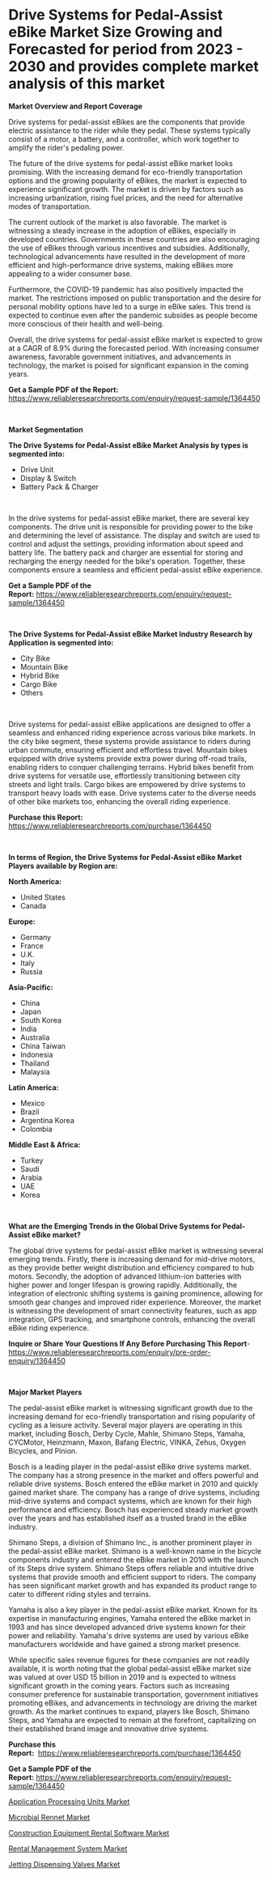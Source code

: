 <p><h1>Drive Systems for Pedal-Assist eBike Market Size Growing and Forecasted for period from 2023 - 2030 and provides complete market analysis of this market</h1></p><p><strong>Market Overview and Report Coverage</strong></p>
<p><p>Drive systems for pedal-assist eBikes are the components that provide electric assistance to the rider while they pedal. These systems typically consist of a motor, a battery, and a controller, which work together to amplify the rider's pedaling power.</p><p>The future of the drive systems for pedal-assist eBike market looks promising. With the increasing demand for eco-friendly transportation options and the growing popularity of eBikes, the market is expected to experience significant growth. The market is driven by factors such as increasing urbanization, rising fuel prices, and the need for alternative modes of transportation.</p><p>The current outlook of the market is also favorable. The market is witnessing a steady increase in the adoption of eBikes, especially in developed countries. Governments in these countries are also encouraging the use of eBikes through various incentives and subsidies. Additionally, technological advancements have resulted in the development of more efficient and high-performance drive systems, making eBikes more appealing to a wider consumer base.</p><p>Furthermore, the COVID-19 pandemic has also positively impacted the market. The restrictions imposed on public transportation and the desire for personal mobility options have led to a surge in eBike sales. This trend is expected to continue even after the pandemic subsides as people become more conscious of their health and well-being.</p><p>Overall, the drive systems for pedal-assist eBike market is expected to grow at a CAGR of 8.9% during the forecasted period. With increasing consumer awareness, favorable government initiatives, and advancements in technology, the market is poised for significant expansion in the coming years.</p></p>
<p><strong>Get a Sample PDF of the Report:</strong> <a href="https://www.reliableresearchreports.com/enquiry/request-sample/1364450">https://www.reliableresearchreports.com/enquiry/request-sample/1364450</a></p>
<p>&nbsp;</p>
<p><strong>Market Segmentation</strong></p>
<p><strong>The Drive Systems for Pedal-Assist eBike Market Analysis by types is segmented into:</strong></p>
<p><ul><li>Drive Unit</li><li>Display & Switch</li><li>Battery Pack & Charger</li></ul></p>
<p>&nbsp;</p>
<p><p>In the drive systems for pedal-assist eBike market, there are several key components. The drive unit is responsible for providing power to the bike and determining the level of assistance. The display and switch are used to control and adjust the settings, providing information about speed and battery life. The battery pack and charger are essential for storing and recharging the energy needed for the bike's operation. Together, these components ensure a seamless and efficient pedal-assist eBike experience.</p></p>
<p><strong>Get a Sample PDF of the Report:</strong>&nbsp;<a href="https://www.reliableresearchreports.com/enquiry/request-sample/1364450">https://www.reliableresearchreports.com/enquiry/request-sample/1364450</a></p>
<p>&nbsp;</p>
<p><strong>The Drive Systems for Pedal-Assist eBike Market Industry Research by Application is segmented into:</strong></p>
<p><ul><li>City Bike</li><li>Mountain Bike</li><li>Hybrid Bike</li><li>Cargo Bike</li><li>Others</li></ul></p>
<p>&nbsp;</p>
<p><p>Drive systems for pedal-assist eBike applications are designed to offer a seamless and enhanced riding experience across various bike markets. In the city bike segment, these systems provide assistance to riders during urban commute, ensuring efficient and effortless travel. Mountain bikes equipped with drive systems provide extra power during off-road trails, enabling riders to conquer challenging terrains. Hybrid bikes benefit from drive systems for versatile use, effortlessly transitioning between city streets and light trails. Cargo bikes are empowered by drive systems to transport heavy loads with ease. Drive systems cater to the diverse needs of other bike markets too, enhancing the overall riding experience.</p></p>
<p><strong>Purchase this Report:</strong>&nbsp; <a href="https://www.reliableresearchreports.com/purchase/1364450">https://www.reliableresearchreports.com/purchase/1364450</a></p>
<p>&nbsp;</p>
<p><strong>In terms of Region, the Drive Systems for Pedal-Assist eBike Market Players available by Region are:</strong></p>
<p>
    <p> <strong> North America: </strong>
        <ul>
            <li>United States</li>
            <li>Canada</li>
        </ul>
        </p> 
    <p> <strong> Europe: </strong>
        <ul>
            <li>Germany</li>
            <li>France</li>
            <li>U.K.</li>
            <li>Italy</li>
            <li>Russia</li>
        </ul>
        </p> 
    <p> <strong> Asia-Pacific: </strong>
        <ul>
            <li>China</li>
            <li>Japan</li>
            <li>South Korea</li>
            <li>India</li>
            <li>Australia</li>
            <li>China Taiwan</li>
            <li>Indonesia</li>
            <li>Thailand</li>
            <li>Malaysia</li>
        </ul>
        </p> 
    <p> <strong> Latin America: </strong>
        <ul>
            <li>Mexico</li>
            <li>Brazil</li>
            <li>Argentina Korea</li>
            <li>Colombia</li>
        </ul>
        </p> 
    <p> <strong> Middle East & Africa: </strong>
        <ul>
            <li>Turkey</li>
            <li>Saudi</li>
            <li>Arabia</li>
            <li>UAE</li>
            <li>Korea</li>
        </ul>
    </p>
    </p>
<p>&nbsp;</p>
<p><strong>What are the Emerging Trends in the Global Drive Systems for Pedal-Assist eBike market?</strong></p>
<p><p>The global drive systems for pedal-assist eBike market is witnessing several emerging trends. Firstly, there is increasing demand for mid-drive motors, as they provide better weight distribution and efficiency compared to hub motors. Secondly, the adoption of advanced lithium-ion batteries with higher power and longer lifespan is growing rapidly. Additionally, the integration of electronic shifting systems is gaining prominence, allowing for smooth gear changes and improved rider experience. Moreover, the market is witnessing the development of smart connectivity features, such as app integration, GPS tracking, and smartphone controls, enhancing the overall eBike riding experience.</p></p>
<p><strong>Inquire or Share Your Questions If Any Before Purchasing This Report</strong>- <a href="https://www.reliableresearchreports.com/enquiry/pre-order-enquiry/1364450">https://www.reliableresearchreports.com/enquiry/pre-order-enquiry/1364450</a></p>
<p>&nbsp;</p>
<p><strong>Major Market Players</strong></p>
<p><p>The pedal-assist eBike market is witnessing significant growth due to the increasing demand for eco-friendly transportation and rising popularity of cycling as a leisure activity. Several major players are operating in this market, including Bosch, Derby Cycle, Mahle, Shimano Steps, Yamaha, CYCMotor, Heinzmann, Maxon, Bafang Electric, VINKA, Zehus, Oxygen Bicycles, and Pinion. </p><p>Bosch is a leading player in the pedal-assist eBike drive systems market. The company has a strong presence in the market and offers powerful and reliable drive systems. Bosch entered the eBike market in 2010 and quickly gained market share. The company has a range of drive systems, including mid-drive systems and compact systems, which are known for their high performance and efficiency. Bosch has experienced steady market growth over the years and has established itself as a trusted brand in the eBike industry.</p><p>Shimano Steps, a division of Shimano Inc., is another prominent player in the pedal-assist eBike market. Shimano is a well-known name in the bicycle components industry and entered the eBike market in 2010 with the launch of its Steps drive system. Shimano Steps offers reliable and intuitive drive systems that provide smooth and efficient support to riders. The company has seen significant market growth and has expanded its product range to cater to different riding styles and terrains.</p><p>Yamaha is also a key player in the pedal-assist eBike market. Known for its expertise in manufacturing engines, Yamaha entered the eBike market in 1993 and has since developed advanced drive systems known for their power and reliability. Yamaha's drive systems are used by various eBike manufacturers worldwide and have gained a strong market presence.</p><p>While specific sales revenue figures for these companies are not readily available, it is worth noting that the global pedal-assist eBike market size was valued at over USD 15 billion in 2019 and is expected to witness significant growth in the coming years. Factors such as increasing consumer preference for sustainable transportation, government initiatives promoting eBikes, and advancements in technology are driving the market growth. As the market continues to expand, players like Bosch, Shimano Steps, and Yamaha are expected to remain at the forefront, capitalizing on their established brand image and innovative drive systems.</p></p>
<p><strong>Purchase this Report:</strong>&nbsp;&nbsp;<a href="https://www.reliableresearchreports.com/purchase/1364450">https://www.reliableresearchreports.com/purchase/1364450</a></p>
<p></p>
<p><strong>Get a Sample PDF of the Report:</strong>&nbsp;<a href="https://www.reliableresearchreports.com/enquiry/request-sample/1364450">https://www.reliableresearchreports.com/enquiry/request-sample/1364450</a></p>
<p><p><a href="https://medium.com/@brandonramos59/application-processing-units-market-size-cagr-trends-2024-2030-1ffeb9cd42c5">Application Processing Units Market</a></p><p><a href="https://www.linkedin.com/pulse/microbial-rennet-market-size-growth-forecast-from-2023--jafue/">Microbial Rennet Market</a></p><p><a href="https://github.com/ChiragRp1/Market-Research-Report-List-1/blob/main/construction-equipment-rental-software-market.md">Construction Equipment Rental Software Market</a></p><p><a href="https://github.com/BryceTownsendr/Market-Research-Report-List-1/blob/main/rental-management-system-market.md">Rental Management System Market</a></p><p><a href="https://medium.com/@christopherbennett19/jetting-dispensing-valves-market-furnishes-information-on-market-share-market-trends-and-market-3819a4dd7d76">Jetting Dispensing Valves Market</a></p></p>